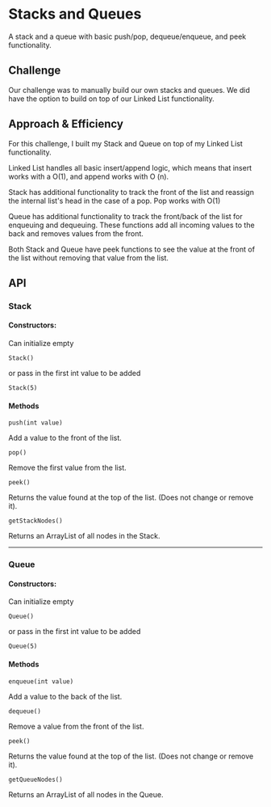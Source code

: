 # Stacks and Queues
A stack and a queue with basic push/pop, dequeue/enqueue, and peek functionality.

## Challenge
Our challenge was to manually build our own stacks and queues. We did have the option to build on top of our Linked 
List functionality. 

## Approach & Efficiency
For this challenge, I built my Stack and Queue on top of my Linked List functionality. 

Linked List handles all basic insert/append logic, which means that insert works with a O(1), and append works with O
(n).

Stack has additional functionality to track the front of the list and reassign the internal list's head in the case 
of a pop. Pop works with O(1)

Queue has additional functionality to track the front/back of the list for enqueuing and dequeuing. These functions 
add all incoming values to the back and removes values from the front. 

Both Stack and Queue have peek functions to see the value at the front of the list without removing that value from 
the list. 

## API

### Stack

#### Constructors: 

Can initialize empty  

    Stack() 

or pass in the first int value to be added 

    Stack(5)
    
    
#### Methods 

    push(int value)
    
   Add a value to the front of the list. 
   
    pop()
    
   Remove the first value from the list.
   
    peek()
    
   Returns the value found at the top of the list. (Does not change or remove it).
   
    getStackNodes()
    
   Returns an ArrayList of all nodes in the Stack.
   
   ___
### Queue

#### Constructors: 

Can initialize empty  

    Queue() 

or pass in the first int value to be added 

    Queue(5)
    
    
#### Methods 

    enqueue(int value)
    
   Add a value to the back of the list. 
   
    dequeue()
    
   Remove a value from the front of the list. 
   
    peek()
       
   Returns the value found at the top of the list. (Does not change or remove it).
   
    getQueueNodes()
       
   Returns an ArrayList of all nodes in the Queue.